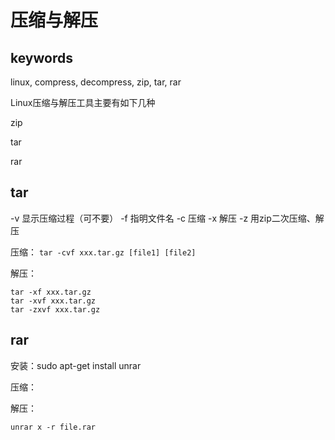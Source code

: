 # 压缩与解压

## keywords

linux,  compress, decompress, zip, tar, rar

Linux压缩与解压工具主要有如下几种

zip

tar

rar

## tar

-v 显示压缩过程（可不要）
-f 指明文件名
-c 压缩
-x 解压
-z 用zip二次压缩、解压

压缩：
`tar -cvf xxx.tar.gz [file1] [file2]`

解压：

```
tar -xf xxx.tar.gz
tar -xvf xxx.tar.gz
tar -zxvf xxx.tar.gz
```

## rar

安装：sudo apt-get install unrar

压缩：



解压： 

`unrar x -r file.rar`

